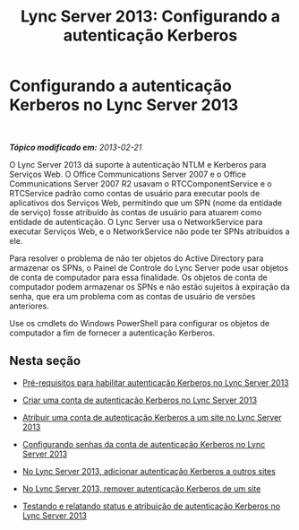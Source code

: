 ﻿---
title: 'Lync Server 2013: Configurando a autenticação Kerberos'
TOCTitle: Configurando a autenticação Kerberos
ms:assetid: dd8009ef-6265-4cc0-b2c7-e474cd1f4b09
ms:mtpsurl: https://technet.microsoft.com/pt-br/library/Gg398976(v=OCS.15)
ms:contentKeyID: 49308341
ms.date: 05/19/2016
mtps_version: v=OCS.15
ms.translationtype: HT
---

# Configurando a autenticação Kerberos no Lync Server 2013

 

_**Tópico modificado em:** 2013-02-21_

O Lync Server 2013 dá suporte à autenticação NTLM e Kerberos para Serviços Web. O Office Communications Server 2007 e o Office Communications Server 2007 R2 usavam o RTCComponentService e o RTCService padrão como contas de usuário para executar pools de aplicativos dos Serviços Web, permitindo que um SPN (nome da entidade de serviço) fosse atribuído às contas de usuário para atuarem como entidade de autenticação. O Lync Server usa o NetworkService para executar Serviços Web, e o NetworkService não pode ter SPNs atribuídos a ele.

Para resolver o problema de não ter objetos do Active Directory para armazenar os SPNs, o Painel de Controle do Lync Server pode usar objetos de conta de computador para essa finalidade. Os objetos de conta de computador podem armazenar os SPNs e não estão sujeitos à expiração da senha, que era um problema com as contas de usuário de versões anteriores.

Use os cmdlets do Windows PowerShell para configurar os objetos de computador a fim de fornecer a autenticação Kerberos.

## Nesta seção

  - [Pré-requisitos para habilitar autenticação Kerberos no Lync Server 2013](lync-server-2013-prerequisites-for-enabling-kerberos-authentication.md)

  - [Criar uma conta de autenticação Kerberos no Lync Server 2013](lync-server-2013-create-a-kerberos-authentication-account.md)

  - [Atribuir uma conta de autenticação Kerberos a um site no Lync Server 2013](lync-server-2013-assign-a-kerberos-authentication-account-to-a-site.md)

  - [Configurando senhas da conta de autenticação Kerberos no Lync Server 2013](lync-server-2013-setting-up-kerberos-authentication-account-passwords.md)

  - [No Lync Server 2013, adicionar autenticação Kerberos a outros sites](lync-server-2013-add-kerberos-authentication-to-other-sites.md)

  - [No Lync Server 2013, remover autenticação Kerberos de um site](lync-server-2013-remove-kerberos-authentication-from-a-site.md)

  - [Testando e relatando status e atribuição de autenticação Kerberos no Lync Server 2013](lync-server-2013-testing-and-reporting-the-status-and-assignment-of-kerberos-authentication.md)

